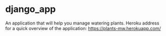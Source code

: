# django_app

An application that will help you manage watering plants.
Heroku address for a quick overview of the application:  https://plants-mw.herokuapp.com/
